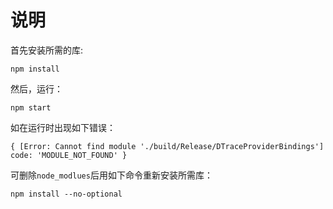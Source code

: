 # 说明

首先安装所需的库:

```
npm install
```

然后，运行：

```
npm start
```

如在运行时出现如下错误：

```
{ [Error: Cannot find module './build/Release/DTraceProviderBindings'] code: 'MODULE_NOT_FOUND' }
```

可删除`node_modlues`后用如下命令重新安装所需库：

```
npm install --no-optional
```